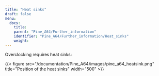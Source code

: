 ```yaml
---
title: "Heat sinks"
draft: false
menu:
  docs:
    title:
    parent: "Pine_A64/Further_information"
    identifier: "Pine_A64/Further_information/Heat_sinks"
    weight:
---
```


Overclocking requires heat sinks:

{{< figure src="/documentation/Pine_A64/images/pine_a64_heatsink.png" title="Position of the heat sinks" width="500" >}}
